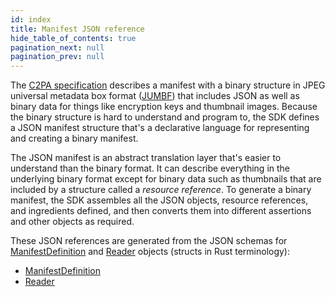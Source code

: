 ```yaml
---
id: index
title: Manifest JSON reference
hide_table_of_contents: true
pagination_next: null
pagination_prev: null
---
```


The [C2PA specification](https://c2pa.org/specifications/specifications/2.1/specs/C2PA_Specification.html#_manifests) describes a manifest with a binary structure in JPEG universal metadata box format ([JUMBF](https://www.iso.org/standard/84635.html)) that includes JSON as well as binary data for things like encryption keys and thumbnail images. Because the binary structure is hard to understand and program to, the SDK defines a JSON manifest structure that's a declarative language for representing and creating a binary manifest.

The JSON manifest is an abstract translation layer that's easier to understand than the binary format. It can describe everything in the underlying binary format except for binary data such as thumbnails that are included by a structure called a _resource reference_. To generate a binary manifest, the SDK assembles all the JSON objects, resource references, and ingredients defined, and then converts them into different assertions and other objects as required.

These JSON references are generated from the JSON schemas for [ManifestDefinition](https://docs.rs/c2pa/latest/c2pa/struct.ManifestDefinition.html) and [Reader](https://docs.rs/c2pa/latest/c2pa/struct.Reader.html) objects (structs in Rust terminology):

- [ManifestDefinition](manifest-def.mdx)
- [Reader](reader.mdx)